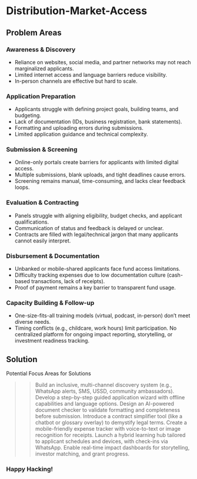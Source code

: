 # Distribution-Market-Access

## Problem Areas
### Awareness & Discovery
- Reliance on websites, social media, and partner networks may not reach marginalized applicants.
- Limited internet access and language barriers reduce visibility.
- In-person channels are effective but hard to scale.
### Application Preparation
- Applicants struggle with defining project goals, building teams, and budgeting.
- Lack of documentation (IDs, business registration, bank statements).
- Formatting and uploading errors during submissions.
- Limited application guidance and technical complexity.
### Submission & Screening
- Online-only portals create barriers for applicants with limited digital access.
- Multiple submissions, blank uploads, and tight deadlines cause errors.
- Screening remains manual, time-consuming, and lacks clear feedback loops.
### Evaluation & Contracting
- Panels struggle with aligning eligibility, budget checks, and applicant qualifications.
- Communication of status and feedback is delayed or unclear.
- Contracts are filled with legal/technical jargon that many applicants cannot easily interpret.
### Disbursement & Documentation
- Unbanked or mobile-shared applicants face fund access limitations.
- Difficulty tracking expenses due to low documentation culture (cash-based transactions, lack of receipts).
- Proof of payment remains a key barrier to transparent fund usage.
### Capacity Building & Follow-up
- One-size-fits-all training models (virtual, podcast, in-person) don’t meet diverse needs.
- Timing conflicts (e.g., childcare, work hours) limit participation.
No centralized platform for ongoing impact reporting, storytelling, or investment readiness tracking.



## Solution
Potential Focus Areas for Solutions

>> Build an inclusive, multi-channel discovery system (e.g., WhatsApp alerts, SMS, USSD, community ambassadors).
>> Develop a step-by-step guided application wizard with offline capabilities and language options.
>> Design an AI-powered document checker to validate formatting and completeness before submission.
>> Introduce a contract simplifier tool (like a chatbot or glossary overlay) to demystify legal terms.
>> Create a mobile-friendly expense tracker with voice-to-text or image recognition for receipts.
>> Launch a hybrid learning hub tailored to applicant schedules and devices, with check-ins via WhatsApp.
>> Enable real-time impact dashboards for storytelling, investor matching, and grant progress.

### Happy Hacking!
